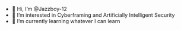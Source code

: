 - 👋 Hi, I’m @Jazzboy-12
- 👀 I’m interested in Cyberframing and Artificially Intelligent Security
- 🌱 I’m currently learning whatever I can learn 

<!---
Jazzboy-12/Jazzboy-12 is a ✨ special ✨ repository because its `README.md` (this file) appears on your GitHub profile.
You can click the Preview link to take a look at your changes.
--->
